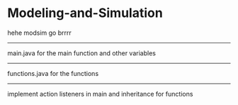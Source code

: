 # Modeling-and-Simulation
hehe modsim go brrrr

---------------------------

main.java for the main function and other variables

---------------------------

functions.java for the functions

---------------------------

implement action listeners in main and inheritance for functions
